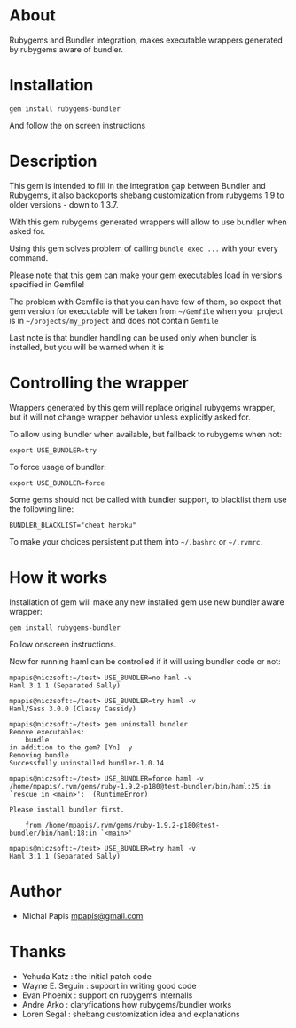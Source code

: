 # About

Rubygems and Bundler integration, makes executable wrappers
generated by rubygems aware of bundler.

# Installation

    gem install rubygems-bundler

And follow the on screen instructions

# Description

This gem is intended to fill in the integration gap between
Bundler and Rubygems, it also backoports shebang customization
from rubygems 1.9 to older versions - down to 1.3.7.

With this gem rubygems generated wrappers will allow to
use bundler when asked for.

Using this gem solves problem of calling `bundle exec ...`
with your every command.

Please note that this gem can make your gem executables
load in versions specified in Gemfile!

The problem with Gemfile is that you can have few of them,
so expect that gem version for executable will be taken from
`~/Gemfile` when your project is in `~/projects/my_project`
and does not contain `Gemfile`

Last note is that bundler handling can be used only when bundler is
installed, but you will be warned when it is 

# Controlling the wrapper

Wrappers generated by this gem will replace original rubygems wrapper,
but it will not change wrapper behavior unless explicitly asked for.

To allow using bundler when available, but fallback to rubygems when not:

    export USE_BUNDLER=try

To force usage of bundler:

    export USE_BUNDLER=force

Some gems should not be called with bundler support,
to blacklist them use the following line:

    BUNDLER_BLACKLIST="cheat heroku"

To make your choices persistent put them into `~/.bashrc` or `~/.rvmrc`.

# How it works

Installation of gem will make any new installed gem use new bundler
aware wrapper:

    gem install rubygems-bundler

Follow onscreen instructions.

Now for running haml can be controlled if it will using bundler code or not:

    mpapis@niczsoft:~/test> USE_BUNDLER=no haml -v
    Haml 3.1.1 (Separated Sally)
    
    mpapis@niczsoft:~/test> USE_BUNDLER=try haml -v
    Haml/Sass 3.0.0 (Classy Cassidy)

    mpapis@niczsoft:~/test> gem uninstall bundler
    Remove executables:
        bundle
    in addition to the gem? [Yn]  y
    Removing bundle
    Successfully uninstalled bundler-1.0.14

    mpapis@niczsoft:~/test> USE_BUNDLER=force haml -v
    /home/mpapis/.rvm/gems/ruby-1.9.2-p180@test-bundler/bin/haml:25:in `rescue in <main>':  (RuntimeError)

    Please install bundler first.

        from /home/mpapis/.rvm/gems/ruby-1.9.2-p180@test-bundler/bin/haml:18:in `<main>'

    mpapis@niczsoft:~/test> USE_BUNDLER=try haml -v
    Haml 3.1.1 (Separated Sally)

# Author

 - Michal Papis <mpapis@gmail.com>

# Thanks

 - Yehuda Katz     : the initial patch code
 - Wayne E. Seguin : support in writing good code
 - Evan Phoenix    : support on rubygems internalls
 - Andre Arko      : claryfications how rubygems/bundler works
 - Loren Segal     : shebang customization idea and explanations

